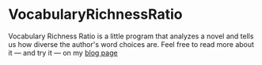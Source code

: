 # VocabularyRichnessRatio
Vocabulary Richness Ratio is a little program that analyzes a novel and tells us how diverse the author's word choices are. Feel free to read more about it — and try it — on my [blog page](https://blog.homeforfiction.com/2020/08/18/vocabulary-richness-ratio-javascript-analyzer/) 

